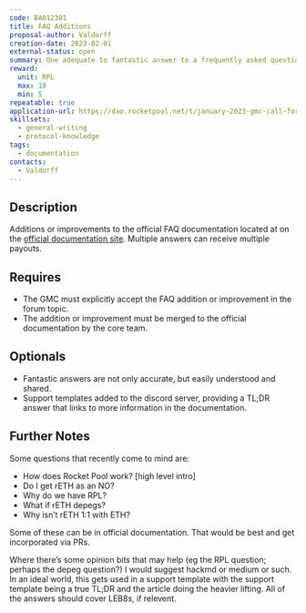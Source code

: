 ```yaml
---
code: BA012301
title: FAQ Additions
proposal-author: Valdorff
creation-date: 2023-02-01
external-status: open
summary: One adequate to fantastic answer to a frequently asked question added to the [Rocket Pool official documentation](https://github.com/rocket-pool/docs.rocketpool.net/blob/main/docs/overview/faq.md). Multiple answers can receive multiple payouts. 
reward:
  unit: RPL
  max: 10
  min: 5
repeatable: true
application-url: https://dao.rocketpool.net/t/january-2023-gmc-call-for-bounty-applications-deadline-is-january-15th/1336/12
skillsets:
  - general-writing
  - protocol-knowledge
tags: 
  - documentation
contacts:
  - Valdorff
---
```


## Description

Additions or improvements to the official FAQ documentation located at on the [official documentation site](https://docs.rocketpool.net/overview/faq.html). Multiple answers can receive multiple payouts. 

## Requires
* The GMC must explicitly accept the FAQ addition or improvement in the forum topic.
* The addition or improvement must be merged to the official documentation by the core team. 

## Optionals
* Fantastic answers are not only accurate, but easily understood and shared.
* Support templates added to the discord server, providing a TL;DR answer that links to more information in the documentation. 

## Further Notes

Some questions that recently come to mind are:
* How does Rocket Pool work? [high level intro]
* Do I get rETH as an NO?
* Why do we have RPL?
* What if rETH depegs?
* Why isn’t rETH 1:1 with ETH?

Some of these can be in official documentation. That would be best and get incorporated via PRs. 

Where there’s some opinion bits that may help (eg the RPL question; perhaps the depeg question?) I would suggest hackmd or medium or such. In an ideal world, this gets used in a support template with the support template being a true TL;DR and the article doing the heavier lifting. All of the answers should cover LEB8s, if relevent.